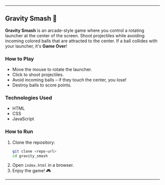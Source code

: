 

---

## **Gravity Smash** 🚀  

**Gravity Smash** is an arcade-style game where you control a rotating launcher at the center of the screen. Shoot projectiles while avoiding incoming colored balls that are attracted to the center. If a ball collides with your launcher, it's **Game Over**!  

### **How to Play**  
- Move the mouse to rotate the launcher.  
- Click to shoot projectiles.  
- Avoid incoming balls – if they touch the center, you lose!  
- Destroy balls to score points.  

### **Technologies Used**  
- HTML  
- CSS  
- JavaScript  

### **How to Run**  
1. Clone the repository:  
   ```sh
   git clone <repo-url>
   cd gravity_smash
   ```
2. Open `index.html` in a browser.  
3. Enjoy the game! 🎮  

---
